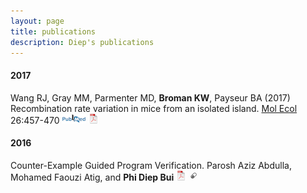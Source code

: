 ```yaml
---
layout: page
title: publications
description: Diep's publications
---
```

 

<!-- ### <a name="book"></a>book -->

#### 2017

Wang RJ, Gray MM, Parmenter MD, **Broman KW**, Payseur
BA (2017) Recombination rate variation in mice from an isolated
island. [Mol Ecol](http://onlinelibrary.wiley.com/journal/10.1111/(ISSN)1365-294X)
26:457-470
[![PubMed](icons16/pubmed-icon.png)](https://www.ncbi.nlm.nih.gov/pubmed/27864900)
[![pdf](icons16/pdf-icon.png)](https://www.biostat.wisc.edu/~kbroman/publications/wang2017.pdf)
<!-- * 146 * -->
<!-- http://doi.org/10.1111/mec.13932 -->

#### 2016

Counter-Example Guided Program Verification. Parosh Aziz Abdulla, Mohamed Faouzi Atig, and **Phi Diep Bui**
[![pdf (2.5M)](icons16/pdf-icon.png)](http://link.springer.com/chapter/10.1007%2F978-3-319-48989-6_2)
[![supporting info](icons16/supp-icon.png)](http://link.springer.com/chapter/10.1007%2F978-3-319-48989-6_2)
<!--[![Abstract](icons16/pubmed-icon.png)](http://www.bepress.com/jhubiostat/paper125) -->
<!--[![GitHub](icons16/github-icon.png)](https://github.com/kbroman/phyloQTLpaper) -->
<!-- * 145 * -->
<!-- http://doi.org/10.1371/journal.pgen.1006466 -->
